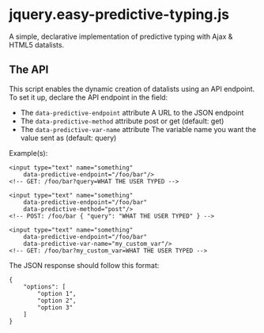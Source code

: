 jquery.easy-predictive-typing.js
================================

A simple, declarative implementation of predictive typing with Ajax &amp; HTML5 datalists.

The API
-------

This script enables the dynamic creation of datalists using an API endpoint. To set it up, declare the API endpoint in the field:

 - The `data-predictive-endpoint` attribute
	  A URL to the JSON endpoint
 - The `data-predictive-method` attribute
	  post or get (default: get)
 - The `data-predictive-var-name` attribute
	  The variable name you want the value sent as (default: query)

Example(s):

	<input type="text" name="something"
		data-predictive-endpoint="/foo/bar"/>
	<!-- GET: /foo/bar?query=WHAT THE USER TYPED -->

	<input type="text" name="something"
		data-predictive-endpoint="/foo/bar"
		data-predictive-method="post"/>
	<!-- POST: /foo/bar { "query": "WHAT THE USER TYPED" } -->

	<input type="text" name="something"
		data-predictive-endpoint="/foo/bar"
		data-predictive-var-name="my_custom_var"/>
	<!-- GET: /foo/bar?my_custom_var=WHAT THE USER TYPED -->


The JSON response should follow this format:

	{
		"options": [
			"option 1",
			"option 2",
			"option 3"
		]
	}